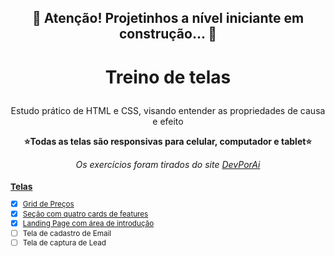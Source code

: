 <h2 align="center"> 
	🚧  Atenção! Projetinhos a nível iniciante em construção...  🚧
</h2>
<h1 align="center">
    <p>Treino de telas</p>
</h1>
<p align="center">Estudo prático de HTML e CSS, visando entender as propriedades de causa e efeito</p>
<p align="center" font-weight='bold'><b>⭐Todas as telas são responsivas para celular, computador e tablet⭐</b></p>
<p align="center" font-weight='bold'><i>Os exercícios foram tirados do site <a href="https://devporai.com.br/5-projetos-frontend-para-melhorar-suas-habilidades/"> DevPorAi</i></p>

<small>

### Telas

- [x]  <a href="https://pamlotusia.github.io/grid-preco/" target="_blank">Grid de Preços</a>
- [x] <a href="https://pamlotusia.github.io/section-four-cards.github.io/" target="_blank">Seção com quatro cards de features</a>
- [x] <a href="https://pamlotusia.github.io/landingpage/" target="_blank">Landing Page com área de introdução</a> 
- [ ] Tela de cadastro de Email
- [ ] Tela de captura de Lead
